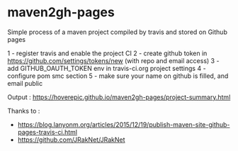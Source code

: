 # maven2gh-pages
Simple process of a maven project compiled by travis and stored on Github pages

1 - register travis and enable the project CI
2 - create github token in https://github.com/settings/tokens/new (with repo and email access)
3 - add GITHUB_OAUTH_TOKEN env in travis-ci.org project settings
4 - configure pom smc section
5 - make sure your name on github is filled, and email public

Output : https://hoverepic.github.io/maven2gh-pages/project-summary.html

Thanks to :
 - https://blog.lanyonm.org/articles/2015/12/19/publish-maven-site-github-pages-travis-ci.html
 - https://github.com/JRakNet/JRakNet